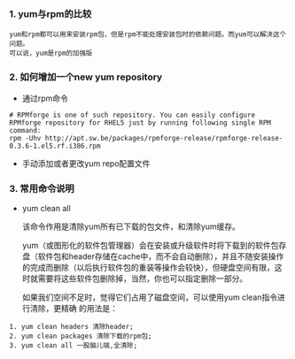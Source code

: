 ### 1. yum与rpm的比较

```
yum和rpm都可以用来安装rpm包，但是rpm不能处理安装包时的依赖问题。而yum可以解决这个问题。
可以说，yum是rpm的加强版
```


### 2. 如何增加一个new yum repository 

* 通过rpm命令
```
# RPMforge is one of such repository. You can easily configure RPMforge repository for RHEL5 just by running following single RPM command:
rpm -Uhv http://apt.sw.be/packages/rpmforge-release/rpmforge-release-0.3.6-1.el5.rf.i386.rpm
```
* 手动添加或者更改yum repo配置文件

### 3. 常用命令说明

* yum clean all

  该命令作用是清除yum所有已下载的包文件，和清除yum缓存。
  
  yum（或图形化的软件包管理器）会在安装或升级软件时将下载到的软件包存盘（软件包和header存储在cache中，而不会自动删除），并且不随安装操作的完成而删除（以后执行软件包的重装等操作会较快），但硬盘空间有限，这时就需要将这些软件包删除掉，当然，你也可以指定删除一部分。
  
  如果我们空间不足时，觉得它们占用了磁盘空间，可以使用yum clean指令进行清除，更精确 的用法是：
```
1. yum clean headers 清除header;
2. yum clean packages 清除下载的rpm包;
3. yum clean all 一股脑儿端,全清除;
```
